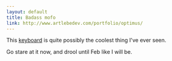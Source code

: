 ```yaml
---
layout: default
title: Badass mofo
link: http://www.artlebedev.com/portfolio/optimus/
---
```


This <a title="Optimus Keyboard" href="http://www.artlebedev.com/portfolio/optimus/">keyboard</a>
is quite possibly the coolest thing I've ever seen.

Go stare at it now, and drool until Feb like I will be.
